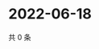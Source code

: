 # 2022-06-18

共 0 条

<!-- BEGIN WEIBO -->
<!-- 最后更新时间 Sat Jun 18 2022 14:17:59 GMT+0800 (China Standard Time) -->

<!-- END WEIBO -->
